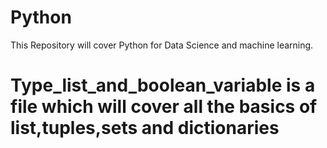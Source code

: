 # Python
This Repository will cover Python for Data Science and machine learning.
# Type_list_and_boolean_variable is a file which will cover all the basics of list,tuples,sets and dictionaries
